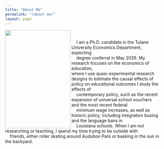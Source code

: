 ```yaml
---
title: "About Me"
permalink: "/about me/"
layout: page
---
```


<img width="214" height="320" align="left" alt="" src="https://github.com/user-attachments/assets/2807f22c-da19-40e1-973d-6cc66523914a" />

<br>

&nbsp; &nbsp; I am a Ph.D. candidate in the Tulane University Economics Department, expecting \
&nbsp; &nbsp; degree conferral in May 2026. My research focuses on the economics of education, \
where I use quasi-experimental research designs to estimate the causal effects of policy on educational outcomes I study the effects of \
&nbsp; &nbsp; contemporary policy, such as the recent expansion of universal school vouchers and the most recent federal \
&nbsp; &nbsp; minimum wage increases, as well as historic policy, including integration busing and the language bans in \
&nbsp; &nbsp; Louisiana schools. When I am not researching or teaching, I spend my time trying to be outside with \
&nbsp; &nbsp; friends, either roller skating around Audubon Park or basking in the sun in the backyard. 

